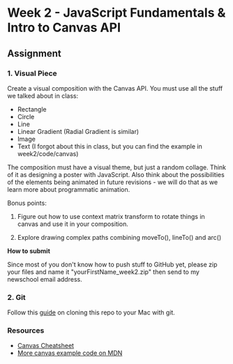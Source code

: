 # Week 2 - JavaScript Fundamentals & Intro to Canvas API

## Assignment

### 1. Visual Piece

Create a visual composition with the Canvas API. You must use all the stuff we talked about in class:

- Rectangle
- Circle
- Line
- Linear Gradient (Radial Gradient is similar)
- Image
- Text (I forgot about this in class, but you can find the example in week2/code/canvas)

The composition must have a visual theme, but just a random collage. Think of it as designing a poster with JavaScript. Also think about the possibilities of the elements being animated in future revisions - we will do that as we learn more about programmatic animation.

Bonus points:

1. Figure out how to use context matrix transform to rotate things in canvas and use it in your composition.

2. Explore drawing complex paths combining moveTo(), lineTo() and arc()

**How to submit**

Since most of you don't know how to push stuff to GitHub yet, please zip your files and name it "yourFirstName_week2.zip" then send to my newschool email address.

### 2. Git

Follow this <a href="https://github.com/yyx990803/creative-html5/blob/master/GIT.md" target="_blank">guide</a> on cloning this repo to your Mac with git.

### Resources

- <a href="http://www.nihilogic.dk/labs/canvas_sheet/HTML5_Canvas_Cheat_Sheet.pdf" target="_blank">Canvas Cheatsheet</a>
- <a href="https://developer.mozilla.org/en-US/docs/HTML/Canvas/Drawing_Graphics_with_Canvas" target="_blank">More canvas example code on MDN</a>
